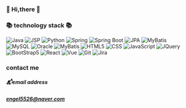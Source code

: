 ### :wave: Hi,there :wave:
### :books: technology stack :books:
<img alt="Java" src ="https://img.shields.io/badge/Java-007396.svg?&style=for-the-badge&logo=Java&logoColor=white"></img>
<img alt="JSP" src ="https://img.shields.io/badge/JSP-00465B.svg?&style=for-the-badge&logo=JSP&logoColor=white"></img>
<img alt="Python" src ="https://img.shields.io/badge/Python-3776AB.svg?&style=for-the-badge&logo=Python&logoColor=white"></img>
<img alt="Spring" src ="https://img.shields.io/badge/Spring-6DB33F.svg?&style=for-the-badge&logo=Spring&logoColor=white"></img>
<img alt="Spring Boot" src ="https://img.shields.io/badge/SpringBoot-6DB33F.svg?&style=for-the-badge&logo=SpringBoot&logoColor=white"></img>
<img alt="JPA" src ="https://img.shields.io/badge/JPA-DAA449.svg?&style=for-the-badge&logo=JPA&logoColor=white"></img>
<img alt="MyBatis" src ="https://img.shields.io/badge/MyBatis-FE5F50.svg?&style=for-the-badge&logo=MyBatis&logoColor=white"></img>
<img alt="MySQL" src ="https://img.shields.io/badge/MySQL-4479A1.svg?&style=for-the-badge&logo=MySQL&logoColor=white"></img>
<img alt="Oracle" src ="https://img.shields.io/badge/Oracle-F80000.svg?&style=for-the-badge&logo=Oracle&logoColor=white"></img>
<img alt="MyBatis" src ="https://img.shields.io/badge/MyBatis-333333.svg?&style=for-the-badge&logo=MyBatis&logoColor=white"></img>
<img alt="HTML5" src ="https://img.shields.io/badge/html5-E34F26.svg?&style=for-the-badge&logo=HTML5&logoColor=white"></img>
<img alt="CSS" src ="https://img.shields.io/badge/CSS-1572B6.svg?&style=for-the-badge&logo=CSS3&logoColor=white"></img>
<img alt="JavaScript" src ="https://img.shields.io/badge/JavaScript-F7DF1E.svg?&style=for-the-badge&logo=JavaScript&logoColor=white"></img>
<img alt="JQuery" src ="https://img.shields.io/badge/JQuery-0769AD.svg?&style=for-the-badge&logo=JQuery&logoColor=white"></img>
<img alt="BootStrap5" src ="https://img.shields.io/badge/BootStrap5-7952B3.svg?&style=for-the-badge&logo=BootStrap&logoColor=white"></img>
<img alt="React" src ="https://img.shields.io/badge/React-61DAFB.svg?&style=for-the-badge&logo=React&logoColor=white"></img>
<img alt="Vue" src ="https://img.shields.io/badge/Vue.js-4FC08D.svg?&style=for-the-badge&logo=Vue.js&logoColor=white"></img>
<img alt="Git" src ="https://img.shields.io/badge/Git-181717.svg?&style=for-the-badge&logo=GitHub&logoColor=white"></img>
<img alt="Jira" src ="https://img.shields.io/badge/Jira-0052CC.svg?&style=for-the-badge&logo=Jira&logoColor=white"></img>

### contact me
##### :mailbox_with_mail:email address
##### engel5526@naver.com
<!--
**SowonBae/SowonBae** is a ✨ _special_ ✨ repository because its `README.md` (this file) appears on your GitHub profile.

Here are some ideas to get you started:

- 🔭 I’m currently working on ...
- 🌱 I’m currently learning ...
- 👯 I’m looking to collaborate on ...
- 🤔 I’m looking for help with ...
- 💬 Ask me about ...
- 📫 How to reach me: ...
- 😄 Pronouns: ...
- ⚡ Fun fact: ...
-->
